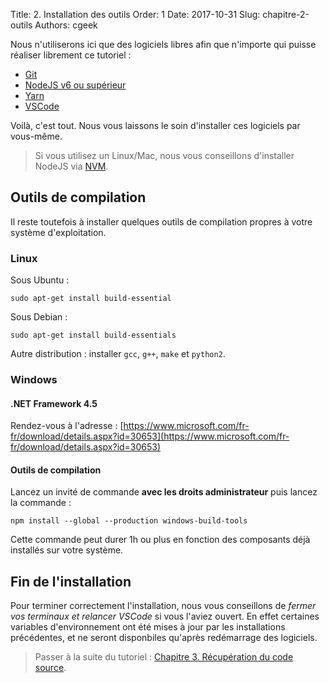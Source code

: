 Title: 2. Installation des outils
Order: 1
Date: 2017-10-31
Slug: chapitre-2-outils
Authors: cgeek

Nous n'utiliserons ici que des logiciels libres afin que n'importe qui puisse réaliser librement ce tutoriel :

* [Git](https://git-scm.com/)
* [NodeJS v6 ou supérieur](https://nodejs.org)
* [Yarn](https://yarnpkg.com/lang/en/docs/install/)
* [VSCode](https://code.visualstudio.com/)

Voilà, c'est tout. Nous vous laissons le soin d'installer ces logiciels par vous-même.

> Si vous utilisez un Linux/Mac, nous vous conseillons d'installer NodeJS via [NVM](https://github.com/creationix/nvm#installation).

## Outils de compilation

Il reste toutefois à installer quelques outils de compilation propres à votre système d'exploitation.

### Linux

Sous Ubuntu :

    sudo apt-get install build-essential

Sous Debian :

    sudo apt-get install build-essentials

Autre distribution : installer `gcc`, `g++`, `make` et `python2`.

### Windows

#### .NET Framework 4.5

Rendez-vous à l'adresse : [https://www.microsoft.com/fr-fr/download/details.aspx?id=30653](https://www.microsoft.com/fr-fr/download/details.aspx?id=30653)

#### Outils de compilation

Lancez un invité de commande **avec les droits administrateur** puis lancez la commande :

    npm install --global --production windows-build-tools

Cette commande peut durer 1h ou plus en fonction des composants déjà installés sur votre système.

## Fin de l'installation

Pour terminer correctement l'installation, nous vous conseillons de *fermer vos terminaux et relancer VSCode* si vous l'aviez ouvert. En effet certaines variables d'environnement ont été mises à jour par les installations précédentes, et ne seront disponbiles qu'après redémarrage des logiciels.

> Passer à la suite du tutoriel : [Chapitre 3. Récupération du code source](../chapitre-3-source).